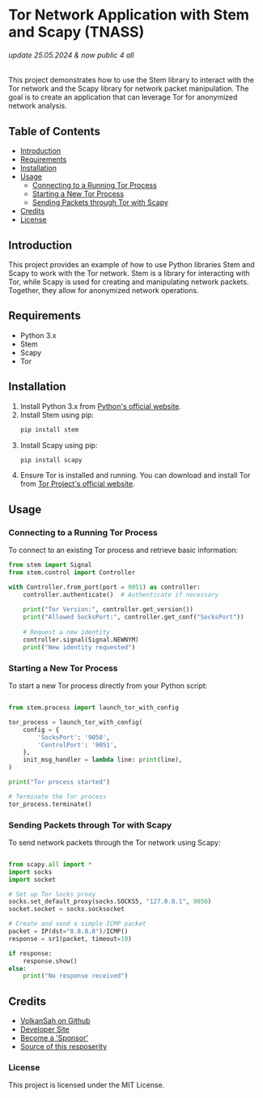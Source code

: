 # Tor Network Application with Stem and Scapy (TNASS)
###### update 25.05.2024 & now public 4 all

This project demonstrates how to use the Stem library to interact with the Tor network and the Scapy library for network packet manipulation. The goal is to create an application that can leverage Tor for anonymized network analysis.

## Table of Contents

- [Introduction](#introduction)
- [Requirements](#requirements)
- [Installation](#installation)
- [Usage](#usage)
  - [Connecting to a Running Tor Process](#connecting-to-a-running-tor-process)
  - [Starting a New Tor Process](#starting-a-new-tor-process)
  - [Sending Packets through Tor with Scapy](#sending-packets-through-tor-with-scapy)
- [Credits](#credits)
- [License](#license)

## Introduction

This project provides an example of how to use Python libraries Stem and Scapy to work with the Tor network. Stem is a library for interacting with Tor, while Scapy is used for creating and manipulating network packets. Together, they allow for anonymized network operations.

## Requirements

- Python 3.x
- Stem
- Scapy
- Tor

## Installation

1. Install Python 3.x from [Python's official website](https://www.python.org/).
2. Install Stem using pip:
    ```bash
    pip install stem
    ```
3. Install Scapy using pip:
    ```bash
    pip install scapy
    ```
4. Ensure Tor is installed and running. You can download and install Tor from [Tor Project's official website](https://www.torproject.org/).

## Usage

### Connecting to a Running Tor Process

To connect to an existing Tor process and retrieve basic information:

```python
from stem import Signal
from stem.control import Controller

with Controller.from_port(port = 9051) as controller:
    controller.authenticate()  # Authenticate if necessary
    
    print("Tor Version:", controller.get_version())
    print("Allowed SocksPort:", controller.get_conf("SocksPort"))
    
    # Request a new identity
    controller.signal(Signal.NEWNYM)
    print("New identity requested")
```

### Starting a New Tor Process

To start a new Tor process directly from your Python script:

```python

from stem.process import launch_tor_with_config

tor_process = launch_tor_with_config(
    config = {
        'SocksPort': '9050',
        'ControlPort': '9051',
    },
    init_msg_handler = lambda line: print(line),
)

print("Tor process started")

# Terminate the Tor process
tor_process.terminate()
``` 
### Sending Packets through Tor with Scapy

To send network packets through the Tor network using Scapy:

```python

from scapy.all import *
import socks
import socket

# Set up Tor Socks proxy
socks.set_default_proxy(socks.SOCKS5, "127.0.0.1", 9050)
socket.socket = socks.socksocket

# Create and send a simple ICMP packet
packet = IP(dst="8.8.8.8")/ICMP()
response = sr1(packet, timeout=10)

if response:
    response.show()
else:
    print("No response received")
```

## Credits
- [VolkanSah on Github](https://github.com/volkansah)
- [Developer Site](https://volkansah.github.io)
- [Become a 'Sponsor'](https://github.com/sponsors/volkansah)
- [Source of this resposerity](https://github.com/VolkanSah/Tor-Network-Application-with-Stem-and-Scapy)

### License

This project is licensed under the MIT License. 
